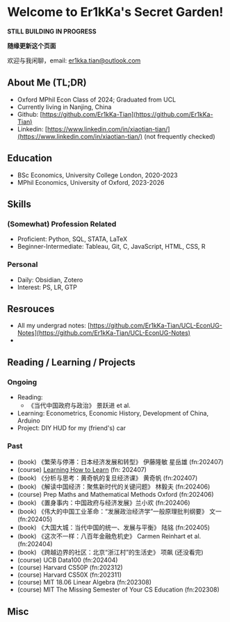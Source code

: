 # Welcome to Er1kKa's Secret Garden!

**STILL BUILDING IN PROGRESS**

**随缘更新这个页面**

欢迎与我闲聊，email: er1kka.tian@outlook.com

## About Me (TL;DR)

- Oxford MPhil Econ Class of 2024; Graduated from UCL
- Currently living in Nanjing, China
- Github: [https://github.com/Er1kKa-Tian](https://github.com/Er1kKa-Tian)
- Linkedin: [https://www.linkedin.com/in/xiaotian-tian/](https://www.linkedin.com/in/xiaotian-tian/) (not frequently checked)

## Education

- BSc Economics, University College London, 2020-2023
- MPhil Economics, University of Oxford, 2023-2026


## Skills

### (Somewhat) Profession Related

- Proficient: Python, SQL, STATA, LaTeX
- Beginner-Intermediate: Tableau, Git, C, JavaScript, HTML, CSS, R

### Personal

- Daily: Obsidian, Zotero
- Interest: PS, LR, GTP


## Resrouces

- All my undergrad notes: [https://github.com/Er1kKa-Tian/UCL-EconUG-Notes](https://github.com/Er1kKa-Tian/UCL-EconUG-Notes)
- 

## Reading / Learning / Projects

### Ongoing

- Reading: 
    - 《当代中国政府与政治》 景跃进 et al.
- Learning: Econometrics, Economic History, Development of China, Arduino
- Project: DIY HUD for my (friend's) car


### Past

- (book) 《繁荣与停滞：日本经济发展和转型》 伊藤隆敏 星岳雄 (fn:202407)
- (course) [Learning How to Learn](https://www.coursera.org/learn/learning-how-to-learn) (fn: 202407)
- (book) 《分析与思考：黄奇帆的复旦经济课》 黄奇帆 (fn:202407)
- (book) 《解读中国经济：聚焦新时代的关键问题》 林毅夫 (fn:202406)
- (course) Prep Maths and Mathematical Methods Oxford (fn:202406)
- (book) 《置身事内：中国政府与经济发展》兰小欢 (fn:202406)
- (book) 《伟大的中国工业革命：“发展政治经济学”一般原理批判纲要》 文一 (fn:202405)
- (book) 《大国大城：当代中国的统一、发展与平衡》 陆铭 (fn:202405)
- (book) 《这次不一样：八百年金融危机史》 Carmen Reinhart et al. (fn:202404)
- (book) 《跨越边界的社区：北京“浙江村”的生活史》 项飙 (还没看完)
- (course) UCB Data100 (fn:202404)
- (course) Harvard CS50P (fn:202312)
- (course) Harvard CS50X (fn:202311)
- (course) MIT 18.06 Linear Algebra (fn:202308)
- (course) MIT The Missing Semester of Your CS Education (fn:202308)



## Misc